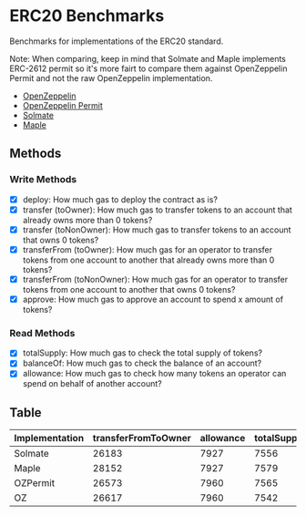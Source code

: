 # ERC20 Benchmarks

Benchmarks for implementations of the ERC20 standard.

Note: When comparing, keep in mind that Solmate and Maple implements ERC-2612 permit so it's more fairt to compare them against OpenZeppelin Permit and not the raw OpenZeppelin implementation.

- [OpenZeppelin](https://github.com/OpenZeppelin/openzeppelin-contracts)
- [OpenZeppelin Permit](https://github.com/OpenZeppelin/openzeppelin-contracts)
- [Solmate](https://github.com/rari-capital/solmate)
- [Maple](https://github.com/maple-labs/erc20)

## Methods

### Write Methods
- [x] deploy: How much gas to deploy the contract as is?
- [x] transfer (toOwner): How much gas to transfer tokens to an account that already owns more than 0 tokens?
- [x] transfer (toNonOwner): How much gas to transfer tokens to an account that owns 0 tokens?
- [x] transferFrom (toOwner): How much gas for an operator to transfer tokens from one account to another that already owns more than 0 tokens?
- [x] transferFrom (toNonOwner): How much gas for an operator to transfer tokens from one account to another that owns 0 tokens?
- [x] approve: How much gas to approve an account to spend x amount of tokens?

### Read Methods
- [x] totalSupply: How much gas to check the total supply of tokens?
- [x] balanceOf: How much gas to check the balance of an account?
- [x] allowance: How much gas to check how many tokens an operator can spend on behalf of another account?

## Table

| Implementation | transferFromToOwner | allowance | totalSupply | transferFromToNonOwner | transferToOwner | deploy | transferToNonOwner | balanceOf | approve |
| - | - | - | - | - | - | - | - | - | - |
| Solmate | 26183 | 7927 | 7556 | 43305 | 20599 | 654881 | 37677 | 7692 | 32548 |
| Maple | 28152 | 7927 | 7579 | 45274 | 20666 | 670317 | 37744 | 7692 | 32599 |
| OZPermit | 26573 | 7960 | 7565 | 43695 | 20913 | 870240 | 37991 | 7691 | 32787 |
| OZ | 26617 | 7960 | 7542 | 43739 | 20935 | 463270 | 38013 | 7690 | 32764 |
